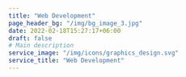 ```yaml
---
title: "Web Development"
page_header_bg: "/img/bg_image_3.jpg"
date: 2022-02-18T15:27:17+06:00
draft: false
# Main description
service_image: "/img/icons/graphics_design.svg"
service_title: "Web Development"
---
```


